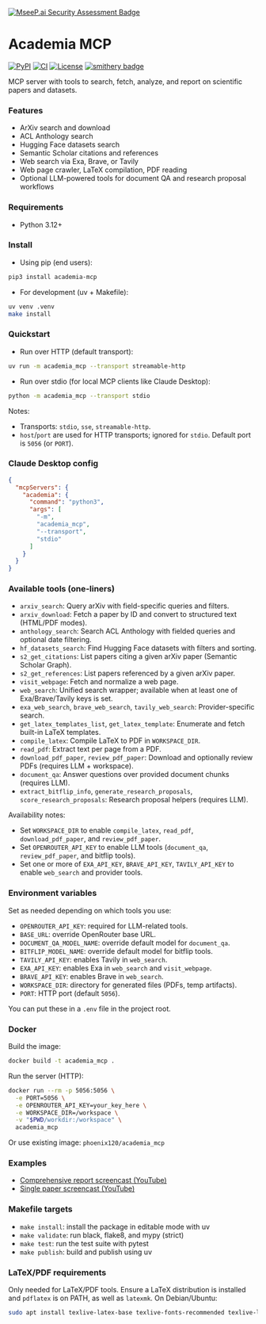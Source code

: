 [![MseeP.ai Security Assessment Badge](https://mseep.net/pr/ilyagusev-academia-mcp-badge.png)](https://mseep.ai/app/ilyagusev-academia-mcp)

# Academia MCP

[![PyPI](https://img.shields.io/pypi/v/academia-mcp?label=PyPI%20package)](https://pypi.org/project/academia-mcp/)
[![CI](https://github.com/IlyaGusev/academia_mcp/actions/workflows/python.yml/badge.svg)](https://github.com/IlyaGusev/academia_mcp/actions/workflows/python.yml)
[![License](https://img.shields.io/github/license/IlyaGusev/academia_mcp)](LICENSE)
[![smithery badge](https://smithery.ai/badge/@IlyaGusev/academia_mcp)](https://smithery.ai/server/@IlyaGusev/academia_mcp)

MCP server with tools to search, fetch, analyze, and report on scientific papers and datasets.

### Features
- ArXiv search and download
- ACL Anthology search
- Hugging Face datasets search
- Semantic Scholar citations and references
- Web search via Exa, Brave, or Tavily
- Web page crawler, LaTeX compilation, PDF reading
- Optional LLM-powered tools for document QA and research proposal workflows

### Requirements
- Python 3.12+

### Install
- Using pip (end users):
```bash
pip3 install academia-mcp
```

- For development (uv + Makefile):
```bash
uv venv .venv
make install
```

### Quickstart
- Run over HTTP (default transport):
```bash
uv run -m academia_mcp --transport streamable-http
```

- Run over stdio (for local MCP clients like Claude Desktop):
```bash
python -m academia_mcp --transport stdio
```

Notes:
- Transports: `stdio`, `sse`, `streamable-http`.
- `host`/`port` are used for HTTP transports; ignored for `stdio`. Default port is `5056` (or `PORT`).

### Claude Desktop config
```json
{
  "mcpServers": {
    "academia": {
      "command": "python3",
      "args": [
        "-m",
        "academia_mcp",
        "--transport",
        "stdio"
      ]
    }
  }
}
```

### Available tools (one-liners)
- `arxiv_search`: Query arXiv with field-specific queries and filters.
- `arxiv_download`: Fetch a paper by ID and convert to structured text (HTML/PDF modes).
- `anthology_search`: Search ACL Anthology with fielded queries and optional date filtering.
- `hf_datasets_search`: Find Hugging Face datasets with filters and sorting.
- `s2_get_citations`: List papers citing a given arXiv paper (Semantic Scholar Graph).
- `s2_get_references`: List papers referenced by a given arXiv paper.
- `visit_webpage`: Fetch and normalize a web page.
- `web_search`: Unified search wrapper; available when at least one of Exa/Brave/Tavily keys is set.
- `exa_web_search`, `brave_web_search`, `tavily_web_search`: Provider-specific search.
- `get_latex_templates_list`, `get_latex_template`: Enumerate and fetch built-in LaTeX templates.
- `compile_latex`: Compile LaTeX to PDF in `WORKSPACE_DIR`.
- `read_pdf`: Extract text per page from a PDF.
- `download_pdf_paper`, `review_pdf_paper`: Download and optionally review PDFs (requires LLM + workspace).
- `document_qa`: Answer questions over provided document chunks (requires LLM).
- `extract_bitflip_info`, `generate_research_proposals`, `score_research_proposals`: Research proposal helpers (requires LLM).

Availability notes:
- Set `WORKSPACE_DIR` to enable `compile_latex`, `read_pdf`, `download_pdf_paper`, and `review_pdf_paper`.
- Set `OPENROUTER_API_KEY` to enable LLM tools (`document_qa`, `review_pdf_paper`, and bitflip tools).
- Set one or more of `EXA_API_KEY`, `BRAVE_API_KEY`, `TAVILY_API_KEY` to enable `web_search` and provider tools.

### Environment variables
Set as needed depending on which tools you use:

- `OPENROUTER_API_KEY`: required for LLM-related tools.
- `BASE_URL`: override OpenRouter base URL.
- `DOCUMENT_QA_MODEL_NAME`: override default model for `document_qa`.
- `BITFLIP_MODEL_NAME`: override default model for bitflip tools.
- `TAVILY_API_KEY`: enables Tavily in `web_search`.
- `EXA_API_KEY`: enables Exa in `web_search` and `visit_webpage`.
- `BRAVE_API_KEY`: enables Brave in `web_search`.
- `WORKSPACE_DIR`: directory for generated files (PDFs, temp artifacts).
- `PORT`: HTTP port (default `5056`).

You can put these in a `.env` file in the project root.

### Docker
Build the image:
```bash
docker build -t academia_mcp .
```

Run the server (HTTP):
```bash
docker run --rm -p 5056:5056 \
  -e PORT=5056 \
  -e OPENROUTER_API_KEY=your_key_here \
  -e WORKSPACE_DIR=/workspace \
  -v "$PWD/workdir:/workspace" \
  academia_mcp
```

Or use existing image: `phoenix120/academia_mcp`

### Examples
- [Comprehensive report screencast (YouTube)](https://www.youtube.com/watch?v=4bweqQcN6w8)
- [Single paper screencast (YouTube)](https://www.youtube.com/watch?v=IAAPMptJ5k8)

### Makefile targets
- `make install`: install the package in editable mode with uv
- `make validate`: run black, flake8, and mypy (strict)
- `make test`: run the test suite with pytest
- `make publish`: build and publish using uv

### LaTeX/PDF requirements
Only needed for LaTeX/PDF tools. Ensure a LaTeX distribution is installed and `pdflatex` is on PATH, as well as `latexmk`. On Debian/Ubuntu:
```bash
sudo apt install texlive-latex-base texlive-fonts-recommended texlive-latex-extra texlive-science latexmk
```

